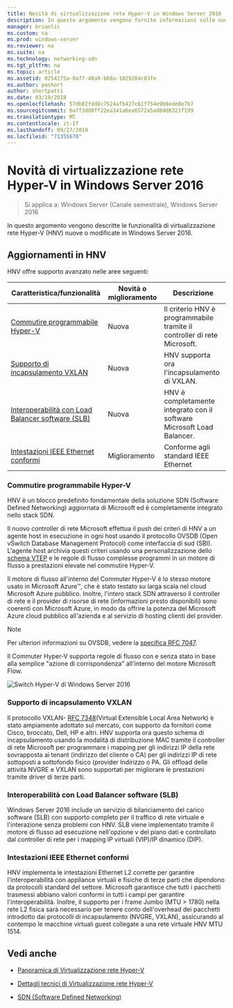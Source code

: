 ```yaml
---
title: Novità di virtualizzazione rete Hyper-V in Windows Server 2016
description: In questo argomento vengono fornite informazioni sulle nuove funzionalità di virtualizzazione rete Hyper-V in Windows Server 2016
manager: brianlic
ms.custom: na
ms.prod: windows-server
ms.reviewer: na
ms.suite: na
ms.technology: networking-sdn
ms.tgt_pltfrm: na
ms.topic: article
ms.assetid: 0254275a-0a77-40a9-b68a-1029284c03fe
ms.author: pashort
author: shortpatti
ms.date: 03/19/2018
ms.openlocfilehash: 57db82fdd8c7524afb427c61f754e9b8ede8e7b7
ms.sourcegitcommit: 6aff3d88ff22ea141a6ea6572a5ad8dd6321f199
ms.translationtype: MT
ms.contentlocale: it-IT
ms.lasthandoff: 09/27/2019
ms.locfileid: "71355670"
---
```

# <a name="whats-new-in-hyper-v-network-virtualization-in-windows-server-2016"></a>Novità di virtualizzazione rete Hyper-V in Windows Server 2016

>Si applica a: Windows Server (Canale semestrale), Windows Server 2016

In questo argomento vengono descritte le funzionalità di virtualizzazione rete Hyper-V (HNV) nuove o modificate in Windows Server 2016.  
  
## <a name="BKMK_IPAM2012R2"></a>Aggiornamenti in HNV  
HNV offre supporto avanzato nelle aree seguenti:  
  
|Caratteristica/funzionalità|Novità o miglioramento|Descrizione|  
|--------------------------|-------------------|---------------|  
|[Commutire programmabile Hyper-V](../../../sdn/technologies/hyper-v-network-virtualization/../../../sdn/technologies/hyper-v-network-virtualization/../../../sdn/technologies/hyper-v-network-virtualization/../../../sdn/technologies/hyper-v-network-virtualization/whats-new-hyperv-network-virtualization-windows-server.md#SDN)|Nuova|Il criterio HNV è programmabile tramite il controller di rete Microsoft.|  
|[Supporto di incapsulamento VXLAN](../../../sdn/technologies/hyper-v-network-virtualization/../../../sdn/technologies/hyper-v-network-virtualization/../../../sdn/technologies/hyper-v-network-virtualization/../../../sdn/technologies/hyper-v-network-virtualization/whats-new-hyperv-network-virtualization-windows-server.md#VXLAN)|Nuova|HNV supporta ora l'incapsulamento di VXLAN.|  
|[Interoperabilità con Load Balancer software (SLB)](../../../sdn/technologies/hyper-v-network-virtualization/../../../sdn/technologies/hyper-v-network-virtualization/../../../sdn/technologies/hyper-v-network-virtualization/../../../sdn/technologies/hyper-v-network-virtualization/whats-new-hyperv-network-virtualization-windows-server.md#SLB)|Nuova|HNV è completamente integrato con il software Microsoft Load Balancer.|  
|[Intestazioni IEEE Ethernet conformi](../../../sdn/technologies/hyper-v-network-virtualization/../../../sdn/technologies/hyper-v-network-virtualization/../../../sdn/technologies/hyper-v-network-virtualization/../../../sdn/technologies/hyper-v-network-virtualization/whats-new-hyperv-network-virtualization-windows-server.md#L2)|Miglioramento|Conforme agli standard IEEE Ethernet|  
  
### <a name="SDN"></a>Commutire programmabile Hyper-V  
HNV è un blocco predefinito fondamentale della soluzione SDN (Software Defined Networking) aggiornata di Microsoft ed è completamente integrato nello stack SDN.  
  
Il nuovo controller di rete Microsoft effettua il push dei criteri di HNV a un agente host in esecuzione in ogni host usando il protocollo OVSDB (Open vSwitch Database Management Protocol) come interfaccia di sud (SBI). L'agente host archivia questi criteri usando una personalizzazione dello [schema VTEP](https://github.com/openvswitch/ovs/blob/master/vtep/vtep.ovsschema) e le regole di flusso complesse programmi in un motore di flusso a prestazioni elevate nel commutire Hyper-V.  
  
Il motore di flusso all'interno del Commuter Hyper-V è lo stesso motore usato in Microsoft Azure&trade;, che è stato testato su larga scala nel cloud Microsoft Azure pubblico. Inoltre, l'intero stack SDN attraverso il controller di rete e il provider di risorse di rete (informazioni presto disponibili) sono coerenti con Microsoft Azure, in modo da offrire la potenza del Microsoft Azure cloud pubblico all'azienda e al servizio di hosting clienti del provider.  
  
> [!NOTE]  
> Per ulteriori informazioni su OVSDB, vedere la [specifica RFC 7047](https://www.rfc-editor.org/info/rfc7047).  
  
Il Commuter Hyper-V supporta regole di flusso con e senza stato in base alla semplice "azione di corrispondenza" all'interno del motore Microsoft Flow.  
 
![Switch Hyper-V di Windows Server 2016](../../../media/what-s-new-in-hyper-v-network-virtualization-in-windows-server/HNVOverview.png)  
  
### <a name="VXLAN"></a>Supporto di incapsulamento VXLAN  
Il protocollo VXLAN- [RFC 7348](https://www.rfc-editor.org/info/rfc7348)(Virtual Extensible Local Area Network) è stato ampiamente adottato sul mercato, con supporto da fornitori come Cisco, broccato, Dell, HP e altri. HNV supporta ora questo schema di incapsulamento usando la modalità di distribuzione MAC tramite il controller di rete Microsoft per programmare i mapping per gli indirizzi IP della rete sovrapposta ai tenant (indirizzo del cliente o CA) per gli indirizzi IP di rete sottoposti a sottofondo fisico (provider Indirizzo o PA. Gli offload delle attività NVGRE e VXLAN sono supportati per migliorare le prestazioni tramite driver di terze parti.  
  
### <a name="SLB"></a>Interoperabilità con Load Balancer software (SLB)  
Windows Server 2016 include un servizio di bilanciamento del carico software (SLB) con supporto completo per il traffico di rete virtuale e l'interazione senza problemi con HNV. SLB viene implementato tramite il motore di flusso ad esecuzione nell'opzione v del piano dati e controllato dal controller di rete per i mapping IP virtuali (VIP)/IP dinamico (DIP).  
  
### <a name="L2"></a>Intestazioni IEEE Ethernet conformi  
HNV implementa le intestazioni Ethernet L2 corrette per garantire l'interoperabilità con appliance virtuali e fisiche di terze parti che dipendono da protocolli standard del settore. Microsoft garantisce che tutti i pacchetti trasmessi abbiano valori conformi in tutti i campi per garantire l'interoperabilità. Inoltre, il supporto per i frame Jumbo (MTU > 1780) nella rete L2 fisica sarà necessario per tenere conto dell'overhead dei pacchetti introdotto dai protocolli di incapsulamento (NVGRE, VXLAN), assicurando al contempo le macchine virtuali guest collegate a una rete virtuale HNV MTU 1514.  
  
## <a name="see-also"></a>Vedi anche  
  
-   [Panoramica di Virtualizzazione rete Hyper-V](hyperv-network-virtualization-overview-windows-server.md)  
  
-   [Dettagli tecnici di Virtualizzazione rete Hyper-V](hyperv-network-virtualization-technical-details-windows-server.md)  
  
-   [SDN (Software Defined Networking)](../../Software-Defined-Networking--SDN-.md)  
  
